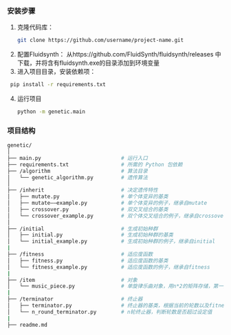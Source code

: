 ### 安装步骤

1. 克隆代码库：
   ```bash
   git clone https://github.com/username/project-name.git
    ```
2. 配置Fluidsynth：
   从https://github.com/FluidSynth/fluidsynth/releases 中下载，并将含有fluidsynth.exe的目录添加到环境变量
3. 进入项目目录，安装依赖项：
  ```bash
   pip install -r requirements.txt
   ```
4. 运行项目
   ```bash
   python -m genetic.main
   ```
### 项目结构

```bash
genetic/
│
├── main.py                          # 运行入口
├── requirements.txt                 # 所需的 Python 包依赖
├── /algorithm                       # 算法目录
│   └── genetic_algorithm.py         # 遗传算法
│
├── /inherit                         # 决定遗传特性
│   ├── mutate.py                    # 单个体变异的基类
│   ├── mutate——example.py           # 单个体变异的例子，继承自mutate
│   ├── crossover.py                 # 双交叉组合的基类
│   └── crossover_example.py         # 双个体交叉组合的例子，继承自crossover
│
├── /initial                         # 生成初始种群
│   ├── initial.py                   # 生成初始种群的基类
│   └── initial_example.py           # 生成初始种群的例子，继承自initial
|
├── /fitness                         # 适应度函数
│   ├── fitness.py                   # 适应度函数的基类
│   └── fitness_example.py           # 适应度函数的例子，继承自fitness
|
├── /item                            # 对象
│   └── music_piece.py               # 单旋律乐曲对象，用n*2的矩阵存储，第一列为音符值，第二列为时值
|
├── /terminator                      # 终止器
│   ├── terminator.py                # 终止器的基类，根据当前的轮数以及fitness判断算法是否终止
│   └── n_round_terminator.py        # n轮终止器，判断轮数是否超过设定值
|
├── readme.md                  
